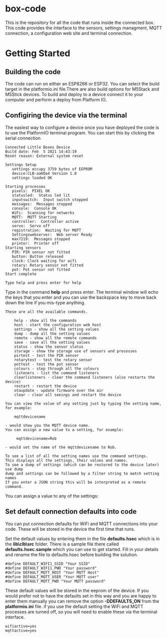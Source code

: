 # box-code
This is the repository for all the code that runs inside the connected box. This code provides the interface to the sensors, settings managment, MQTT connection, a configuration web site and terminal connection. 

# Getting Started
## Building the code

The code can run on either an ESP8266 or ESP32. You can select the build target in the platformio.ini file.There are also build options for M5Stack and M5Stick devices. To build and deploy to a device connect it to your computer and perform a deploy from Platform IO. 

## Configiring the device via the terminal
The easiest way to configure a device once you have deployed the code is to use the PlatformIO terminal program. You can start this by clicking the serial connection 

```
Connected Little Boxes Device      
Build date: Feb  5 2021 14:43:19   
Reset reason: External system reset

Settings Setup
   settings occupy 3759 bytes of EEPROM
   device:CLB-aa60a4 Version 1.0
   settings loaded OK

Starting processes
   pixels:  PIXEL OK
   statusled:  Status led lit
   inputswitch:  Input switch stopped
   messages:  Messages stopped
   console:  Console OK
   WiFi:  Scanning for networks
   MQTT:  MQTT Starting
   controller:  Controller active
   servo:  Servo off
   registration:  Waiting for MQTT
   Settingswebserver:  Web server Ready
   max7219:  Messages stopped
   printer:  Printer off
Starting sensors
   PIR: PIR sensor not fitted
   button: Button released
   clock: Clock waiting for wifi
   rotary: Rotary sensor not fitted
   pot: Pot sensor not fitted
Start complete

Type help and press enter for help
```
Type in the command **help**  and press enter. The terminal window will echo the keys that you enter and you can use the backspace key to move back down the line if you mis-type anything. 
```
These are all the available commands.

    help - show all the commands
    host - start the configuration web host
    settings - show all the setting values
    dump - dump all the setting values
    remote - show all the remote commands
    save - save all the setting values
    status - show the sensor status
    storage - show the storage use of sensors and processes
    pirtest - test the PIR sensor
    rotarytest - test the rotary sensor
    pottest - test the pot sensor
    colours - step through all the colours
    listeners - list the command listeners
    clearlisteners - clear the command listeners (also restarts the device)
    restart - restart the device
    otaupdate - update firmware over the air
    clear - clear all seeings and restart the device

You can view the value of any setting just by typing the setting name, for example:

    mqttdevicename

- would show you the MQTT device name.
You can assign a new value to a setting, for example:

     mqttdevicename=Rob

- would set the name of the mqttdevicename to Rob.

To see a list of all the setting names use the command settings.
This displays all the settings, their values and names.
To see a dump of settings (which can be restored to the device later) use dump
dump and settings can be followed by a filter string to match setting names
If you enter a JSON string this will be interpreted as a remote command.

```
You can assign a value to any of the settings:


## Set default connection defaults into code
You can put connection defaults for WiFi and MQTT connections into your code. These will be stored in the device the first time that runs. 

Set the default values by entering them in the file **defaults.hsec** which is in the **lib\clb\src** folder. There is a sample file there called **defaults.hsec.sample** which you can use to get started. Fill in your details and  rename the file to defaults.hsec before building the solution.
```
#define DEFAULT_WIFI1_SSID "Your SSID"
#define DEFAULT_WIFI1_PWD "Your password"
#define DEFAULT_MQTT_HOST "Your MQTT Host"
#define DEFAULT_MQTT_USER "Your MQTT user"
#define DEFAULT_MQTT_PWD "Your MQTT password"
```
These default values will be stored in the eeprom of the device. If you would prefer not to have the defaults set in this way and you are happy to enter them manually you can remove the option **-DDEFAULTS_ON** from the **platformio.ini** file. if you use the default setting the WiFi and MQTT processes are turned off, so you will need to enable these via the terminal interface.
```
wifiactive=yes
mqttactive=yes
```